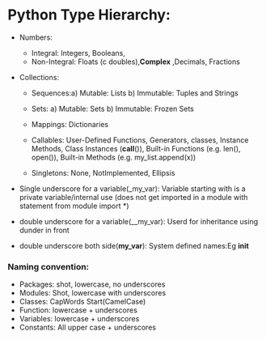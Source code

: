 # Python Type Hierarchy: 
- Numbers: 
    - Integral: Integers, Booleans,
    - Non-Integral:  Floats (c doubles),**Complex** ,Decimals, Fractions

- Collections:
    - Sequences:a) Mutable: Lists  b) Immutable: Tuples and Strings
    - Sets: a) Mutable: Sets   b) Immutable: Frozen Sets
    - Mappings: Dictionaries

  - Callables: User-Defined Functions, Generators, classes, Instance Methods, Class Instances (__call__()), Built-in Functions (e.g. len(), open()), Built-in Methods (e.g. my_list.append(x))
  - Singletons: None, NotImplemented, Ellipsis


- Single underscore for a variable(_my_var): 
	Variable starting with is a private variable/internal use (does not get imported in a module with statement from module import *)

- double underscore for a variable(__my_var): Userd for inheritance using dunder in front
- double underscore both side(__my_var__): System defined names:Eg __init__

### Naming convention: 
- Packages: shot, lowercase, no underscores
- Modules: Shot, lowercase with underscores
- Classes: CapWords Start(CamelCase)
- Function: lowercase + underscores
- Variables: lowercase + underscores
- Constants: All upper case + underscores

  
